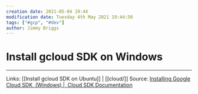 ```yaml
---
creation date: 2021-05-04 19:44
modification date: Tuesday 4th May 2021 19:44:50
tags: ["#gcp", "#dev"]
author: Jimmy Briggs
---
```


# Install gcloud SDK on Windows

***
Links: [[Install gcloud SDK on Ubuntu]] | [[cloud/]]
Source: [Installing Google Cloud SDK  (Windows) |  Cloud SDK Documentation](https://cloud.google.com/sdk/docs/install#windows)

